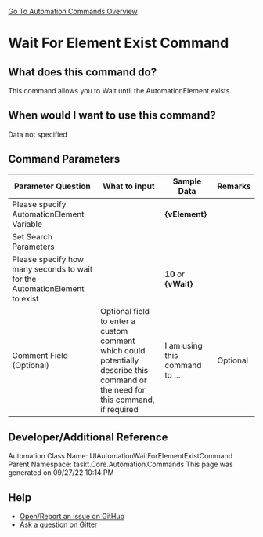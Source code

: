 <!--TITLE: Wait For Element Exist Command -->
<!-- SUBTITLE: a command in the UIAutomation Commands group. -->
[Go To Automation Commands Overview](/automation-commands.md)


# Wait For Element Exist Command


## What does this command do?
This command allows you to Wait until the AutomationElement exists.


## When would I want to use this command?
Data not specified


## Command Parameters
| Parameter Question   	| What to input  	|  Sample Data 	| Remarks  	|
| ---                    | ---               | ---           | ---       |
|Please specify AutomationElement Variable||**{vElement}**||
|Set Search Parameters||||
|Please specify how many seconds to wait for the AutomationElement to exist||**10** or **{vWait}**||
|Comment Field (Optional)|Optional field to enter a custom comment which could potentially describe this command or the need for this command, if required|I am using this command to ...|Optional|










## Developer/Additional Reference
Automation Class Name: UIAutomationWaitForElementExistCommand
Parent Namespace: taskt.Core.Automation.Commands
This page was generated on 09/27/22 10:14 PM


## Help
- [Open/Report an issue on GitHub](https://github.com/rcktrncn/taskt/issues/new)
- [Ask a question on Gitter](https://gitter.im/taskt-rpa/Lobby)
